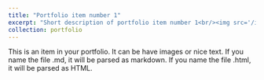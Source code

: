 ```yaml
---
title: "Portfolio item number 1"
excerpt: "Short description of portfolio item number 1<br/><img src='/images/university/excitement.jpg'>"
collection: portfolio
---
```


This is an item in your portfolio. It can be have images or nice text. If you name the file .md, it will be parsed as markdown. If you name the file .html, it will be parsed as HTML. 
